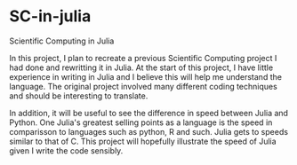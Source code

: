 # SC-in-julia
Scientific Computing in Julia

In this project, I plan to recreate a previous Scientific Computing project I had done and rewritting it in Julia. At the start of this project, I have little experience in writing in Julia and I believe this will help me understand the language. The original project involved many different coding techniques and should be interesting to translate. 

In addition, it will be useful to see the difference in speed between Julia and Python. One Julia's greatest selling points as a language is the speed in comparisson to languages such as python, R and such. Julia gets to speeds similar to that of C. This project will hopefully illustrate the speed of Julia given I write the code sensibly.

